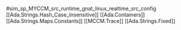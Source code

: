 #sim_sp_MYCCM_src_runtime_gnat_linux_realtime_src_config
[[Ada.Strings.Hash_Case_Insensitive]]
[[Ada.Containers]]
[[Ada.Strings.Maps.Constants]]
[[MCCM.Trace]]
[[Ada.Strings.Fixed]]
